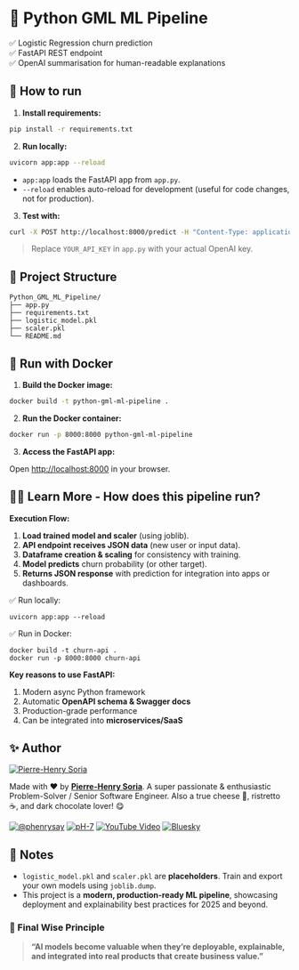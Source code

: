 # 🚀 Python GML ML Pipeline

✅ Logistic Regression churn prediction  
✅ FastAPI REST endpoint  
✅ OpenAI summarisation for human-readable explanations


## 🔧 How to run

1. **Install requirements:**

```bash
pip install -r requirements.txt
```

2. **Run locally:**

```bash
uvicorn app:app --reload
```

- `app:app` loads the FastAPI app from `app.py`.
- `--reload` enables auto-reload for development (useful for code changes, not for production).

3. **Test with:**

```bash
curl -X POST http://localhost:8000/predict -H "Content-Type: application/json" -d '{"feature1": value, "feature2": value, ...}'
```

> Replace `YOUR_API_KEY` in `app.py` with your actual OpenAI key.


## 📂 Project Structure

```
Python_GML_ML_Pipeline/
├── app.py
├── requirements.txt
├── logistic_model.pkl
├── scaler.pkl
└── README.md
```


## 🐳 Run with Docker

1. **Build the Docker image:**

```bash
docker build -t python-gml-ml-pipeline .
```

2. **Run the Docker container:**

```bash
docker run -p 8000:8000 python-gml-ml-pipeline
```

3. **Access the FastAPI app:**

Open [http://localhost:8000](http://localhost:8000) in your browser.


## 🧑‍🎓 Learn More - How does this pipeline run?
**Execution Flow:**

1. **Load trained model and scaler** (using joblib).
2. **API endpoint receives JSON data** (new user or input data).
3. **Dataframe creation & scaling** for consistency with training.
4. **Model predicts** churn probability (or other target).
5. **Returns JSON response** with prediction for integration into apps or dashboards.


✅ Run locally:
```console
uvicorn app:app --reload
```

✅ Run in Docker:
```console
docker build -t churn-api .
docker run -p 8000:8000 churn-api
```

**Key reasons to use FastAPI:**
1. Modern async Python framework
2. Automatic **OpenAPI schema & Swagger docs**
3. Production-grade performance
4. Can be integrated into **microservices/SaaS**


## ✨ Author

[![Pierre-Henry Soria](https://avatars0.githubusercontent.com/u/1325411?s=200)](https://ph7.me "Pierre-Henry Soria, Software Developer")

Made with ❤️ by **[Pierre-Henry Soria](https://pierrehenry.be)**. A super passionate & enthusiastic Problem-Solver / Senior Software Engineer. Also a true cheese 🧀, ristretto ☕️, and dark chocolate lover! 😋

[![@phenrysay](https://img.shields.io/badge/x-000000?style=for-the-badge&logo=x)](https://x.com/phenrysay "Follow Me on X") [![pH-7](https://img.shields.io/badge/GitHub-100000?style=for-the-badge&logo=github&logoColor=white)](https://github.com/pH-7 "My GitHub") [![YouTube Video](https://img.shields.io/badge/YouTube-FF0000?style=for-the-badge&logo=youtube&logoColor=white)](https://youtu.be/cWBuZ4DXGK4 "YouTube SucceedAI Video") [![Bluesky](https://img.shields.io/badge/bluesky-1e90ff?style=for-the-badge&logo=data:image/svg+xml;base64,PHN2ZyBmaWxsPSIjMDAwMDAwIiBoZWlnaHQ9IjI0cHgiIHZpZXdCb3g9IjAgMCAzMiAzMiIgd2lkdGg9IjI0cHgiIHhtbG5zPSJodHRwOi8vd3d3LnczLm9yZy8yMDAwL3N2ZyI+PHBhdGggZD0iTTMwIDZsLTIuOTk5LTEuNjY2TDMyIDMuMzQgMjMuMTg5IDAgMTYuMDA2IDUuMzQgOC44MTMgMCAwIDMuMzQgNC45OTkgNC4zMzQgMCA2bDUuMDAxIDQuODAzTDQgMjAuODFWMjRsNS4wMDEtMS42NjZMMTYgMjhMMjIuOTk5IDIyLjM0IDMyIDI0di0zLjE4OUwyNy4wMDIgMTIgMzAgNiIgLz48L3N2Zz4=)](https://bsky.app/profile/ph7s.bsky.social "Bluesky Profile")


## 📌 Notes

- `logistic_model.pkl` and `scaler.pkl` are **placeholders**. Train and export your own models using `joblib.dump`.
- This project is a **modern, production-ready ML pipeline**, showcasing deployment and explainability best practices for 2025 and beyond.


### 🧠 Final Wise Principle

> **“AI models become valuable when they’re deployable, explainable, and integrated into real products that create business value.”**
